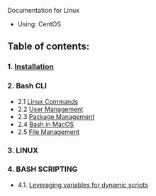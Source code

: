 Documentation for Linux

- Using: CentOS

## Table of contents:

### 1. [Installation](1-Installation/1-Installation.md)

### 2. Bash CLI

- 2.1 [Linux Commands](2-BashCLI/2.1-Commands.md)
- 2.2 [User Management](2-BashCLI/2.2-UserManagement.md)
- 2.3 [Package Management](2-BashCLI/2.3-PackageManagement.md)
- 2.4 [Bash in MacOS](2-BashCLI/2.4-BashMacOS.md)
- 2.5 [File Management](2-BashCLI/2.5-FileManagement.md)

### 3. LINUX

### 4. BASH SCRIPTING

- 4.1. [Leveraging variables for dynamic scripts](4-BashScripting/4.1-LeveragingVariables.md)

<!--

> [!NOTE]
> Useful information that users should know, even when skimming content.

> [!TIP]
> Helpful advice for doing things better or more easily.

> [!IMPORTANT]
> Key information users need to know to achieve their goal.

> [!WARNING]
> Urgent info that needs immediate user attention to avoid problems.

> [!CAUTION]
> Advises about risks or negative outcomes of certain actions.

 -->
